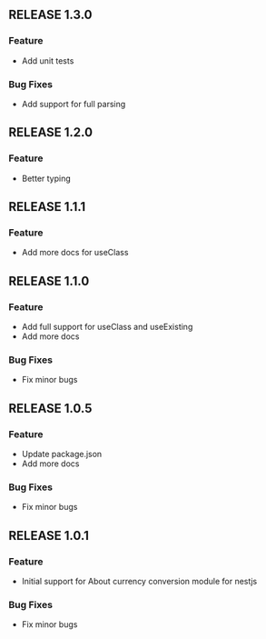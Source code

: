 ## RELEASE 1.3.0
### Feature
* Add unit tests
### Bug Fixes
* Add support for full parsing

## RELEASE 1.2.0
### Feature
* Better typing

## RELEASE 1.1.1
### Feature
* Add more docs for useClass

## RELEASE 1.1.0
### Feature
* Add full support for useClass and useExisting
* Add more docs
### Bug Fixes
* Fix minor bugs

## RELEASE 1.0.5
### Feature
* Update package.json
* Add more docs
### Bug Fixes
* Fix minor bugs

## RELEASE 1.0.1
### Feature
* Initial support for About currency conversion module for nestjs
### Bug Fixes
* Fix minor bugs